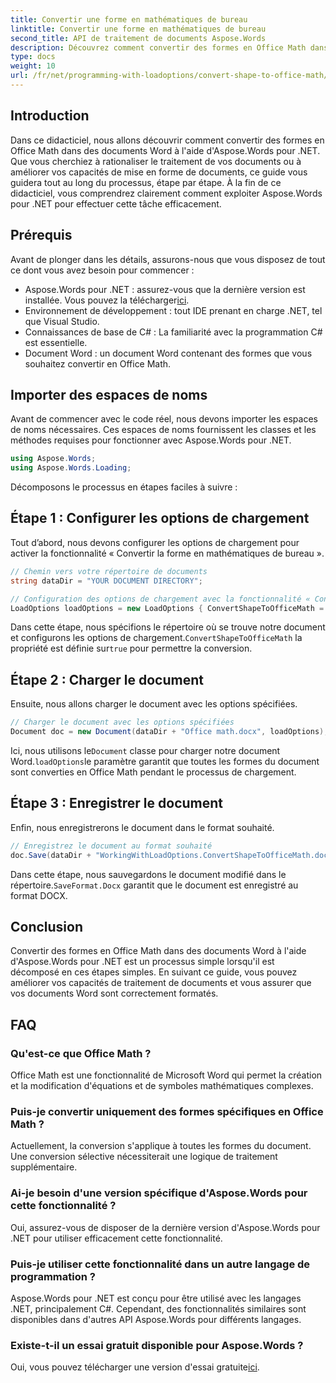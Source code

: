```yaml
---
title: Convertir une forme en mathématiques de bureau
linktitle: Convertir une forme en mathématiques de bureau
second_title: API de traitement de documents Aspose.Words
description: Découvrez comment convertir des formes en Office Math dans des documents Word à l'aide d'Aspose.Words pour .NET avec notre guide. Améliorez la mise en forme de vos documents sans effort.
type: docs
weight: 10
url: /fr/net/programming-with-loadoptions/convert-shape-to-office-math/
---
```

## Introduction

Dans ce didacticiel, nous allons découvrir comment convertir des formes en Office Math dans des documents Word à l'aide d'Aspose.Words pour .NET. Que vous cherchiez à rationaliser le traitement de vos documents ou à améliorer vos capacités de mise en forme de documents, ce guide vous guidera tout au long du processus, étape par étape. À la fin de ce didacticiel, vous comprendrez clairement comment exploiter Aspose.Words pour .NET pour effectuer cette tâche efficacement.

## Prérequis

Avant de plonger dans les détails, assurons-nous que vous disposez de tout ce dont vous avez besoin pour commencer :

- Aspose.Words pour .NET : assurez-vous que la dernière version est installée. Vous pouvez la télécharger[ici](https://releases.aspose.com/words/net/).
- Environnement de développement : tout IDE prenant en charge .NET, tel que Visual Studio.
- Connaissances de base de C# : La familiarité avec la programmation C# est essentielle.
- Document Word : un document Word contenant des formes que vous souhaitez convertir en Office Math.

## Importer des espaces de noms

Avant de commencer avec le code réel, nous devons importer les espaces de noms nécessaires. Ces espaces de noms fournissent les classes et les méthodes requises pour fonctionner avec Aspose.Words pour .NET.

```csharp
using Aspose.Words;
using Aspose.Words.Loading;
```

Décomposons le processus en étapes faciles à suivre :

## Étape 1 : Configurer les options de chargement

Tout d’abord, nous devons configurer les options de chargement pour activer la fonctionnalité « Convertir la forme en mathématiques de bureau ».

```csharp
// Chemin vers votre répertoire de documents
string dataDir = "YOUR DOCUMENT DIRECTORY";

// Configuration des options de chargement avec la fonctionnalité « Convertir la forme en mathématiques Office »
LoadOptions loadOptions = new LoadOptions { ConvertShapeToOfficeMath = true };
```

 Dans cette étape, nous spécifions le répertoire où se trouve notre document et configurons les options de chargement.`ConvertShapeToOfficeMath` la propriété est définie sur`true` pour permettre la conversion.

## Étape 2 : Charger le document

Ensuite, nous allons charger le document avec les options spécifiées.

```csharp
// Charger le document avec les options spécifiées
Document doc = new Document(dataDir + "Office math.docx", loadOptions);
```

 Ici, nous utilisons le`Document` classe pour charger notre document Word.`loadOptions`le paramètre garantit que toutes les formes du document sont converties en Office Math pendant le processus de chargement.

## Étape 3 : Enregistrer le document

Enfin, nous enregistrerons le document dans le format souhaité.

```csharp
// Enregistrez le document au format souhaité
doc.Save(dataDir + "WorkingWithLoadOptions.ConvertShapeToOfficeMath.docx", SaveFormat.Docx);
```

 Dans cette étape, nous sauvegardons le document modifié dans le répertoire.`SaveFormat.Docx` garantit que le document est enregistré au format DOCX.

## Conclusion

Convertir des formes en Office Math dans des documents Word à l'aide d'Aspose.Words pour .NET est un processus simple lorsqu'il est décomposé en ces étapes simples. En suivant ce guide, vous pouvez améliorer vos capacités de traitement de documents et vous assurer que vos documents Word sont correctement formatés.

## FAQ

### Qu'est-ce que Office Math ?  
Office Math est une fonctionnalité de Microsoft Word qui permet la création et la modification d'équations et de symboles mathématiques complexes.

### Puis-je convertir uniquement des formes spécifiques en Office Math ?  
Actuellement, la conversion s'applique à toutes les formes du document. Une conversion sélective nécessiterait une logique de traitement supplémentaire.

### Ai-je besoin d'une version spécifique d'Aspose.Words pour cette fonctionnalité ?  
Oui, assurez-vous de disposer de la dernière version d'Aspose.Words pour .NET pour utiliser efficacement cette fonctionnalité.

### Puis-je utiliser cette fonctionnalité dans un autre langage de programmation ?  
Aspose.Words pour .NET est conçu pour être utilisé avec les langages .NET, principalement C#. Cependant, des fonctionnalités similaires sont disponibles dans d'autres API Aspose.Words pour différents langages.

### Existe-t-il un essai gratuit disponible pour Aspose.Words ?  
 Oui, vous pouvez télécharger une version d'essai gratuite[ici](https://releases.aspose.com/).
